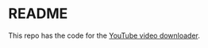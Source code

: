 # README

This repo has the code for the [YouTube video downloader](https://github.com/aum123456/youtube-video-downloader).
